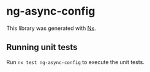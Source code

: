 # ng-async-config

This library was generated with [Nx](https://nx.dev).

## Running unit tests

Run `nx test ng-async-config` to execute the unit tests.
